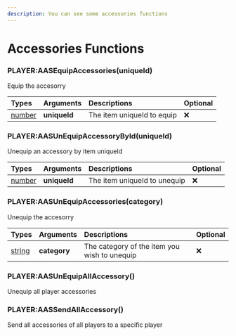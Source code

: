 ```yaml
---
description: You can see some accessories functions
---
```

# Accessories Functions

### PLAYER:AASEquipAccessories(uniqueId)
Equip the accesorry

| Types | Arguments | Descriptions | Optional |
| :--- | :--- | :--- | :--- |
| [number](https://www.lua.org/pil/2.3.html) | **uniqueId** | The item uniqueId to equip | ❌ |

### PLAYER:AASUnEquipAccessoryById(uniqueId)
Unequip an accessory by item uniqueId

| Types | Arguments | Descriptions | Optional |
| :--- | :--- | :--- | :--- |
| [number](https://www.lua.org/pil/2.3.html) | **uniqueId** | The item uniqueId to unequip | ❌ |

### PLAYER:AASUnEquipAccessories(category)
Unequip the accesorry

| Types | Arguments | Descriptions | Optional |
| :--- | :--- | :--- | :--- |
| [string](https://www.lua.org/pil/2.4.html) | **category** | The category of the item you wish to unequip | ❌ |

### PLAYER:AASUnEquipAllAccessory()
Unequip all player accessories

### PLAYER:AASSendAllAccessory()
Send all accessories of all players to a specific player